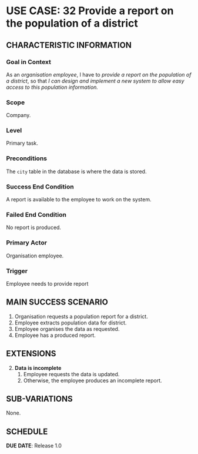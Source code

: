 # USE CASE: 32 Provide a report on the population of a district

## CHARACTERISTIC INFORMATION

### Goal in Context

As an *organisation employee*, I have to *provide a report on the population of a district*, so that *I can design and implement a new system to allow easy access to this population information.*

### Scope

Company. 

### Level

Primary task.

### Preconditions

The `city` table in the database is where the data is stored.

### Success End Condition

A report is available to the employee to work on the system.

### Failed End Condition

No report is produced.

### Primary Actor

Organisation employee.

### Trigger

Employee needs to provide report 

## MAIN SUCCESS SCENARIO

1. Organisation requests a population report for a district.
2. Employee extracts population data for district.
3. Employee organises the data as requested.
4. Employee has a produced report.

## EXTENSIONS

2. **Data is incomplete**
    1. Employee requests the data is updated.
    2. Otherwise, the employee produces an incomplete report.
   
## SUB-VARIATIONS

None.

## SCHEDULE

**DUE DATE**: Release 1.0